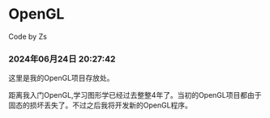 # OpenGL
Code by Zs

### 2024年06月24日 20:27:42
这里是我的OpenGL项目存放处。

距离我入门OpenGL,学习图形学已经过去整整4年了。当初的OpenGL项目都由于固态的损坏丢失了。不过之后我将开发新的OpenGL程序。
